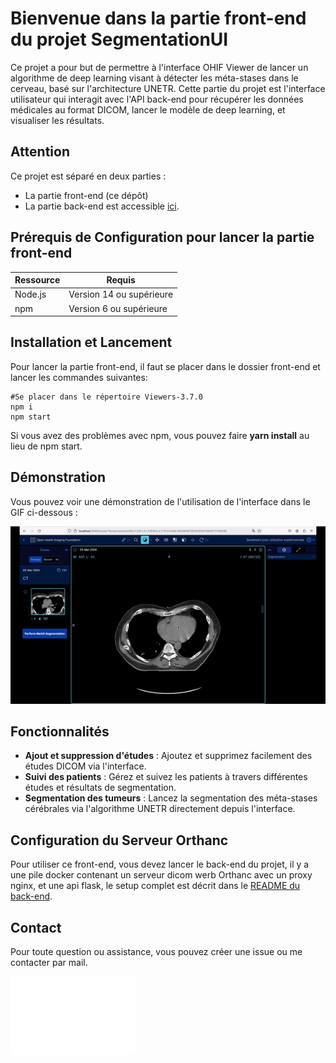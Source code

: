 # Bienvenue dans la partie front-end du projet SegmentationUI

Ce projet a pour but de permettre à l'interface OHIF Viewer de lancer un algorithme de deep learning visant à détecter les méta-stases dans le cerveau, basé sur l'architecture UNETR. Cette partie du projet est l'interface utilisateur qui interagit avec l'API back-end pour récupérer les données médicales au format DICOM, lancer le modèle de deep learning, et visualiser les résultats.

## Attention

Ce projet est séparé en deux parties :
- La partie front-end (ce dépôt)
- La partie back-end est accessible [ici](https://github.com/VendenIX/BrainMetaSegmentatorUI-Back).

## Prérequis de Configuration pour lancer la partie front-end

| Ressource              | Requis                                                 |
|------------------------|--------------------------------------------------------|
| Node.js                | Version 14 ou supérieure                               |
| npm                    | Version 6 ou supérieure                                |

## Installation et Lancement

Pour lancer la partie front-end, il faut se placer dans le dossier front-end et lancer les commandes suivantes:
```
#Se placer dans le répertoire Viewers-3.7.0
npm i
npm start
```

Si vous avez des problèmes avec npm, vous pouvez faire **yarn install** au lieu de npm start.


## Démonstration

Vous pouvez voir une démonstration de l'utilisation de l'interface dans le GIF ci-dessous :

![Démonstration du projet](images_readme/demo.gif)

## Fonctionnalités

- **Ajout et suppression d'études** : Ajoutez et supprimez facilement des études DICOM via l'interface.
- **Suivi des patients** : Gérez et suivez les patients à travers différentes études et résultats de segmentation.
- **Segmentation des tumeurs** : Lancez la segmentation des méta-stases cérébrales via l'algorithme UNETR directement depuis l'interface.

## Configuration du Serveur Orthanc

Pour utiliser ce front-end, vous devez lancer le back-end du projet, il y a une pile docker contenant un serveur dicom werb Orthanc avec un proxy nginx, et une api flask, le setup complet est décrit dans le [README du back-end](https://github.com/VendenIX/BrainMetaSegmentatorUI-Back).

## Contact

Pour toute question ou assistance, vous pouvez créer une issue ou me contacter par mail.

<img src="images_readme/logo_unicaen.png" width="200" height="125" alt="Logo de l'Université de Caen Normandie">
